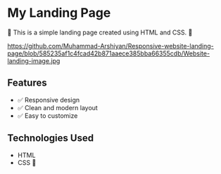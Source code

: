 # My Landing Page

🚀 This is a simple landing page created using HTML and CSS. 🚀

https://github.com/Muhammad-Arshiyan/Responsive-website-landing-page/blob/585235af1c4fcad42b871aaece385bba66355cdb/Website-landing-image.jpg

## Features

- ✅ Responsive design
- ✅ Clean and modern layout
- ✅ Easy to customize

## Technologies Used

- HTML
- CSS 🎨
